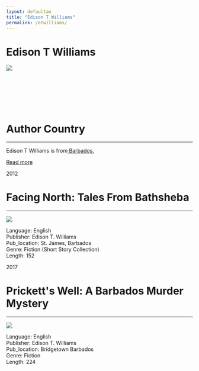 ```yaml
---
layout: defaultau
title: "Edison T Williams"
permalink: /etwilliams/
---
```

<!-- partial:index.partial.html -->
<div class="content">
    <h1>Edison T Williams</h1>
    <div class="quote">
        <div><img src="https://pbs.twimg.com/media/DzLch8rVsAAx7yy.jpg" class="logo"></div>
    </div>
    <div class="timeline">
        <div style="padding-bottom:100px;"></div>
        <div class="block">
            <div class="date right"><p class="right">  </p></div>
            <div class="dot"></div>
            <div class="left first">
            <div class="author_country">
                <h1>Author Country</h1><hr>
          <div class="aclocation">   <p> Edison T Williams is from<a href="{{ site.baseurl }}/12"> Barbados.</a></p></div>
                <div class="acreadmore"><a href="#">Read more</a></div>
            </div>
            </div>
        </div>
        <div class="block">
            <div class="date right"><p class="right">2012</p></div>
            <div class="dot"></div>
            <div class="right">
                <h1>Facing North: Tales From Bathsheba</h1><hr>
                <p><img src="https://images-na.ssl-images-amazon.com/images/I/51z2kcw7JEL._SX331_BO1,204,203,200_.jpg"></p>
                <p>
                Language: English <br/>
                Publisher: Edison T. Williams<br/>
                Pub_location: St. James, Barbados <br/>
                Genre: Fiction (Short Story Collection)<br/>
                Length: 152 <br/>
                </p>
            </div>
        </div>
        <div class="block">
            <div class="date left"><p class="left">2017</p></div>
            <div class="dot"></div>
            <div class="right">
                <h1>Prickett's Well: A Barbados Murder Mystery </h1><hr>
                <p><img src="https://m.media-amazon.com/images/I/51Dbf6l9NGL.jpg"></p>
                <p>
                Language: English <br/>
                Publisher: Edison T. Williams <br/>
                Pub_location: Bridgetown Barbados <br/>
                Genre: Fiction <br/>
                Length: 224 <br/>
                </p>
            </div>
        </div>
  <!-- partial -->
<script src='https://cdnjs.cloudflare.com/ajax/libs/jquery/3.1.1/jquery.min.js'></script><script  src="{{ site.baseurl }}/assets/js/authorscript.js"></script>